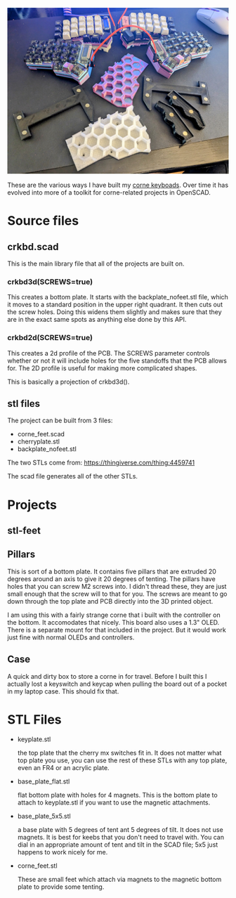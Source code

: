 ![image of crkbd](/images/corne_feet.jpg)

These are the various ways I have built my [corne keyboads](https://github.com/foostan/crkbd).
Over time it has evolved into more of a toolkit for corne-related projects in OpenSCAD.

# Source files


## crkbd.scad

This is the main library file that all of the projects are built on.

### crkbd3d(SCREWS=true)

This creates a bottom plate. It starts with the backplate_nofeet.stl file,
which it moves to a standard position in the upper right quadrant. It then
cuts out the screw holes. Doing this widens them slightly and makes sure that 
they are in the exact same spots as anything else done by this API.


### crkbd2d(SCREWS=true)

This creates a 2d profile of the PCB. The SCREWS parameter
controls whether or not it will include holes for the five
standoffs that the PCB allows for. The 2D profile is useful 
for making more complicated shapes.

This is basically a projection of crkbd3d().

## stl files
The project can be built from 3 files:
- corne_feet.scad
- cherryplate.stl
- backplate_nofeet.stl

The two STLs come from: https://thingiverse.com/thing:4459741

The scad file generates all of the other STLs.

# Projects

## stl-feet

## Pillars

This is sort of a bottom plate. It contains five pillars that are 
extruded 20 degrees around an axis to give it 20 degrees of tenting.
The pillars have holes that you can screw M2 screws into. I didn't 
thread these, they are just small enough that the screw will to that 
for you. The screws are meant to go down through the top plate and PCB
directly into the 3D printed object. 

I am using this with a fairly strange corne that i built with the 
controller on the bottom. It accomodates that nicely. This board 
also uses a 1.3" OLED. There is a separate mount for that included
in the project. But it would work just fine with normal OLEDs and controllers.

## Case

A quick and dirty box to store a corne in for travel. Before I built
this I actually lost a keyswitch and keycap when pulling the board out 
of a pocket in my laptop case. This should fix that.
# STL Files

- keyplate.stl

  the top plate that the cherry mx switches fit in. It does not
  matter what top plate you use, you can use the rest of these STLs
  with any top plate, even an FR4 or an acrylic plate.

- base_plate_flat.stl

  flat bottom plate with holes for 4 magnets. This is 
  the bottom plate to attach to keyplate.stl if you want
  to use the magnetic attachments.

- base_plate_5x5.stl

  a base plate with 5 degrees of tent ant 5 degrees of tilt.
  It does not use magnets. It is best for keebs that you don't 
  need to travel with. You can dial in an appropriate amount of
  tent and tilt in the SCAD file; 5x5 just happens to work nicely
  for me.
  
- corne_feet.stl

  These are small feet which attach via magnets to the magnetic
  bottom plate to provide some tenting.


